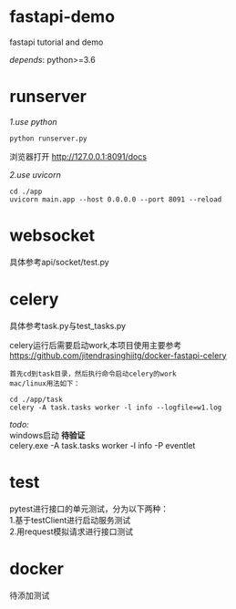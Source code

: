 # fastapi-demo

fastapi tutorial and demo

*depends*:
python>=3.6

# runserver
*1.use python*
```buildoutcfg
python runserver.py
```

浏览器打开 http://127.0.0.1:8091/docs

*2.use uvicorn* 
```buildoutcfg
cd ./app
uvicorn main.app --host 0.0.0.0 --port 8091 --reload
```

# websocket
具体参考api/socket/test.py

# celery
具体参考task.py与test_tasks.py

celery运行后需要启动work,本项目使用主要参考
https://github.com/jitendrasinghiitg/docker-fastapi-celery

```
首先cd到task目录，然后执行命令启动celery的work
mac/linux用法如下：

cd ./app/task 
celery -A task.tasks worker -l info --logfile=w1.log
```

*todo:*  
windows启动 **待验证**  
celery.exe -A  task.tasks worker -l info  -P eventlet

# test
pytest进行接口的单元测试，分为以下两种：  
1.基于testClient进行启动服务测试  
2.用request模拟请求进行接口测试

# docker
待添加测试



